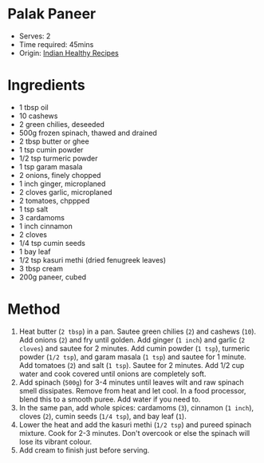 # Palak Paneer
* Serves: 2
* Time required: 45mins
* Origin: [Indian Healthy Recipes](https://www.indianhealthyrecipes.com/palak-paneer-recipe-easy-paneer-recipes-step-by-step-pics/)

# Ingredients
* 1 tbsp oil
* 10 cashews
* 2 green chilies, deseeded
* 500g frozen spinach, thawed and drained
* 2 tbsp butter or ghee
* 1 tsp cumin powder
* 1/2 tsp turmeric powder
* 1 tsp garam masala
* 2 onions, finely chopped
* 1 inch ginger, microplaned
* 2 cloves garlic, microplaned
* 2 tomatoes, chppped
* 1 tsp salt
* 3 cardamoms
* 1 inch cinnamon
* 2 cloves
* 1/4 tsp cumin seeds
* 1 bay leaf
* 1/2 tsp kasuri methi (dried fenugreek leaves)
* 3 tbsp cream
* 200g paneer, cubed



# Method
1. Heat butter (`2 tbsp`) in a pan. Sautee green chilies (`2`) and cashews (`10`). Add onions (`2`) and fry until golden. Add ginger (`1 inch`) and garlic (`2 cloves`) and sautee for 2 minutes. Add cumin powder (`1 tsp`), turmeric powder (`1/2 tsp`), and garam masala (`1 tsp`) and sautee for 1 minute. Add tomatoes (`2`) and salt (`1 tsp`). Sautee for 2 minutes. Add 1/2 cup water and cook covered until onions are completely soft.
1. Add spinach (`500g`) for 3-4 minutes until leaves wilt and raw spinach smell dissipates. Remove from heat and let cool. In a food processor, blend this to a smooth puree. Add water if you need to.
1. In the same pan, add whole spices: cardamoms (`3`), cinnamon (`1 inch`), cloves (`2`), cumin seeds (`1/4 tsp`), and bay leaf (`1`). 
1. Lower the heat and add the kasuri methi (`1/2 tsp`) and pureed spinach mixture. Cook for 2-3 minutes. Don't overcook or else the spinach will lose its vibrant colour.
1. Add cream to finish just before serving.
